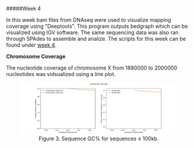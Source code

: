 #####Week 4

In this week bam files from DNAseq were used to visualize mapping coverage using "Deeptools". This program outputs bedgraph which can be visualized using IGV software. The same sequencing data was also ran through SPAdes to assemble and analize. 
The scripts for this week can be found under [week 4](code/scripts/week4).

**Chromosome Coverage**

The nucleotide coverage of chromosome X from 1880000 to 2000000 nucleotides was vidsualized using a line plot.


<figure>
    <img src="data/processed/DNAseq/figures/coverage.png" alt="Line plot showing coverage of chromosome X in _D.melanogaster_ " style="width:500px; height:auto;">
    <figcaption style="text-align: center;">Figure 3. Sequence GC%  for sequences ≤ 100kb.</figcaption>
</figure>